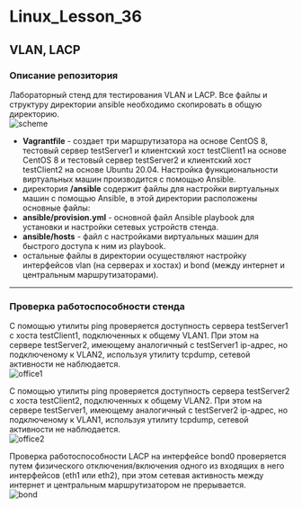 # Linux_Lesson_36
## VLAN, LACP
### Описание репозитория
Лабораторный стенд для тестирования VLAN и LACP. Все файлы и структуру директории ansible необходимо скопировать в общую директорию.  
![scheme](https://github.com/darknetworm/Linux_Lesson_36/assets/82410807/e10f6692-38d8-4509-a7b9-21500e65977d)  

- **Vagrantfile** - создает три маршрутизатора на основе CentOS 8, тестовый сервер testServer1 и клиентский хост testClient1 на основе CentOS 8 и тестовый сервер testServer2 и клиентский хост testClient2 на основе Ubuntu 20.04. Настройка функциональности виртуальных машин производится с помощью Ansible.  
- директория **/ansible** содержит файлы для настройки виртуальных машин с помощью Ansible, в этой директории расположены основные файлы:  
- **ansible/provision.yml** - основной файл Ansible playbook для установки и настройки сетевых устройств стенда.  
- **ansible/hosts** - файл с настройками виртуальных машин для быстрого доступа к ним из playbook.  
- остальные файлы в директории осуществляют настройку интерфейсов vlan (на серверах и хостах) и bond (между интернет и центральным маршрутизаторами).

---

### Проверка работоспособности стенда
С помощью утилиты ping проверяется доступность сервера testServer1 с хоста testClient1, подключенных к общему VLAN1. При этом на сервере testServer2, имеющему аналогичный с testServer1 ip-адрес, но подключеному к VLAN2, используя утилиту tcpdump, сетевой активности не наблюдается.  
![office1](https://github.com/darknetworm/Linux_Lesson_36/assets/82410807/14bbadaa-b895-4a36-859e-7c0e5385f818)

С помощью утилиты ping проверяется доступность сервера testServer2 с хоста testClient2, подключенных к общему VLAN2. При этом на сервере testServer1, имеющему аналогичный с testServer2 ip-адрес, но подключеному к VLAN1, используя утилиту tcpdump, сетевой активности не наблюдается.  
![office2](https://github.com/darknetworm/Linux_Lesson_36/assets/82410807/2cccbaa1-22d8-4217-b3e1-6c7d0dad0bba)

Проверка работоспособности LACP на интерфейсе bond0 проверяется путем физического отключения/включения одного из входящих в него интерфейсов (eth1 или eth2), при этом сетевая активность между интернет и центральным маршрутизатором не прерывается.  
![bond](https://github.com/darknetworm/Linux_Lesson_36/assets/82410807/5e722450-9c56-4419-bd8a-8af72ca4ccdc)
